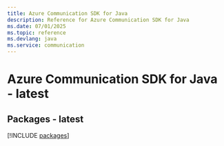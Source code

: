 ```yaml
---
title: Azure Communication SDK for Java
description: Reference for Azure Communication SDK for Java
ms.date: 07/01/2025
ms.topic: reference
ms.devlang: java
ms.service: communication
---
```

# Azure Communication SDK for Java - latest
## Packages - latest
[!INCLUDE [packages](communication-index.md)]